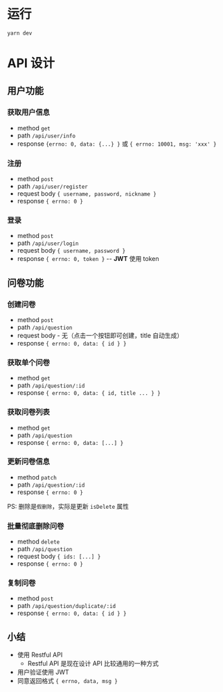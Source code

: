 # 运行

```bash
yarn dev
```

# API 设计

## 用户功能

### 获取用户信息

- method `get`
- path `/api/user/info`
- response `{errno: 0, data: {...} }` 或 `{ errno: 10001, msg: 'xxx' }`

### 注册

- method `post`
- path `/api/user/register`
- request body `{ username, password, nickname }`
- response `{ errno: 0 }`

### 登录

- method `post`
- path `/api/user/login`
- request body `{ username, password }`
- response `{ errno: 0, token }` -- **JWT** 使用 token

## 问卷功能

### 创建问卷

- method `post`
- path `/api/question`
- request body - 无（点击一个按钮即可创建，title 自动生成）
- response `{ errno: 0, data: { id } }`

### 获取单个问卷

- method `get`
- path `/api/question/:id`
- response `{ errno: 0, data: { id, title ... } }`

### 获取问卷列表

- method `get`
- path `/api/question`
- response `{ errno: 0, data: [...] }`

### 更新问卷信息

- method `patch`
- path `/api/question/:id`
- response `{ errno: 0 }`

PS: 删除是`假删除`，实际是更新 `isDelete` 属性

### 批量彻底删除问卷

- method `delete`
- path `/api/question`
- request body `{ ids: [...] }`
- response `{ errno: 0 }`

### 复制问卷

- method `post`
- path `/api/question/duplicate/:id`
- response `{ errno: 0, data: { id } }`

## 小结

- 使用 Restful API
    - Restful API 是现在设计 API 比较通用的一种方式
- 用户验证使用 JWT
- 同意返回格式 `{ errno, data, msg }`
